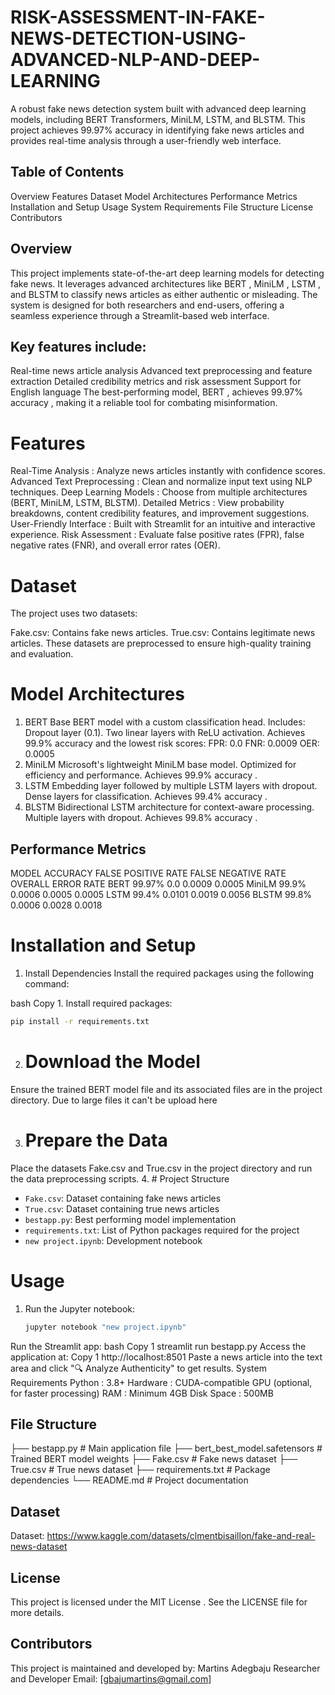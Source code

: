 # RISK-ASSESSMENT-IN-FAKE-NEWS-DETECTION-USING-ADVANCED-NLP-AND-DEEP-LEARNING
A robust fake news detection system built with advanced deep learning models, including BERT Transformers, MiniLM, LSTM, and BLSTM. This project achieves 99.97% accuracy in identifying fake news articles and provides real-time analysis through a user-friendly web interface.

## Table of Contents
Overview
Features
Dataset
Model Architectures
Performance Metrics
Installation and Setup
Usage
System Requirements
File Structure
License
Contributors

## Overview
This project implements state-of-the-art deep learning models for detecting fake news. It leverages advanced architectures like BERT , MiniLM , LSTM , and BLSTM to classify news articles as either authentic or misleading. The system is designed for both researchers and end-users, offering a seamless experience through a Streamlit-based web interface.

## Key features include:

Real-time news article analysis
Advanced text preprocessing and feature extraction
Detailed credibility metrics and risk assessment
Support for English language
The best-performing model, BERT , achieves 99.97% accuracy , making it a reliable tool for combating misinformation.

# Features
Real-Time Analysis : Analyze news articles instantly with confidence scores.
Advanced Text Preprocessing : Clean and normalize input text using NLP techniques.
Deep Learning Models : Choose from multiple architectures (BERT, MiniLM, LSTM, BLSTM).
Detailed Metrics : View probability breakdowns, content credibility features, and improvement suggestions.
User-Friendly Interface : Built with Streamlit for an intuitive and interactive experience.
Risk Assessment : Evaluate false positive rates (FPR), false negative rates (FNR), and overall error rates (OER).
# Dataset
The project uses two datasets:

Fake.csv: Contains fake news articles.
True.csv: Contains legitimate news articles.
These datasets are preprocessed to ensure high-quality training and evaluation.

# Model Architectures
1. BERT
Base BERT model with a custom classification head.
Includes:
Dropout layer (0.1).
Two linear layers with ReLU activation.
Achieves 99.9% accuracy and the lowest risk scores:
FPR: 0.0
FNR: 0.0009
OER: 0.0005
2. MiniLM
Microsoft's lightweight MiniLM base model.
Optimized for efficiency and performance.
Achieves 99.9% accuracy .
3. LSTM
Embedding layer followed by multiple LSTM layers with dropout.
Dense layers for classification.
Achieves 99.4% accuracy .
4. BLSTM
Bidirectional LSTM architecture for context-aware processing.
Multiple layers with dropout.
Achieves 99.8% accuracy .
##  Performance Metrics
MODEL   ACCURACY  FALSE POSITIVE RATE    FALSE NEGATIVE RATE    OVERALL ERROR RATE 
BERT     99.97%         0.0                  0.0009                  0.0005
MiniLM   99.9%         0.0006                 0.0005                   0.0005
LSTM     99.4%         0.0101                 0.0019                   0.0056
BLSTM    99.8%         0.0006                 0.0028                   0.0018

# Installation and Setup
1. Install Dependencies
Install the required packages using the following command:

bash
Copy
1.
Install required packages:
   ```bash
   pip install -r requirements.txt
   ```
2. # Download the Model
Ensure the trained BERT model file and its associated files are in the project directory.
Due to large files it can't be upload here

3. # Prepare the Data
Place the datasets Fake.csv and True.csv in the project directory and run the data preprocessing scripts.
4. # Project Structure
- `Fake.csv`: Dataset containing fake news articles
- `True.csv`: Dataset containing true news articles 
- `bestapp.py`: Best performing model implementation
- `requirements.txt`: List of Python packages required for the project
- `new project.ipynb`: Development notebook
# Usage
1. Run the Jupyter notebook:
   ```bash
   jupyter notebook "new project.ipynb"
   ```
Run the Streamlit app:
bash
Copy
1
streamlit run bestapp.py
Access the application at:
Copy
1
http://localhost:8501
Paste a news article into the text area and click "🔍 Analyze Authenticity" to get results.
System Requirements
Python : 3.8+
Hardware : CUDA-compatible GPU (optional, for faster processing)
RAM : Minimum 4GB
Disk Space : 500MB


##  File Structure
├── bestapp.py                  # Main application file
├── bert_best_model.safetensors # Trained BERT model weights
├── Fake.csv                    # Fake news dataset
├── True.csv                    # True news dataset
├── requirements.txt            # Package dependencies
└── README.md                   # Project documentation

## Dataset
Dataset: https://www.kaggle.com/datasets/clmentbisaillon/fake-and-real-news-dataset

## License
This project is licensed under the MIT License . See the LICENSE file for more details.

## Contributors
This project is maintained and developed by:
Martins Adegbaju
Researcher and Developer
Email: [gbajumartins@gmail.com]
